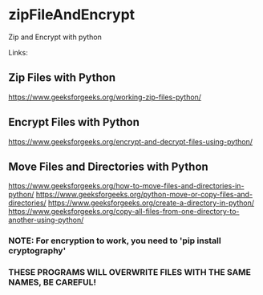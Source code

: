 # zipFileAndEncrypt
Zip and Encrypt with python


Links:
## Zip Files with Python
https://www.geeksforgeeks.org/working-zip-files-python/

## Encrypt Files with Python
https://www.geeksforgeeks.org/encrypt-and-decrypt-files-using-python/

## Move Files and Directories with Python
https://www.geeksforgeeks.org/how-to-move-files-and-directories-in-python/
https://www.geeksforgeeks.org/python-move-or-copy-files-and-directories/
https://www.geeksforgeeks.org/create-a-directory-in-python/
https://www.geeksforgeeks.org/copy-all-files-from-one-directory-to-another-using-python/


### NOTE: For encryption to work, you need to 'pip install cryptography' 
### THESE PROGRAMS WILL OVERWRITE FILES WITH THE SAME NAMES, BE CAREFUL!